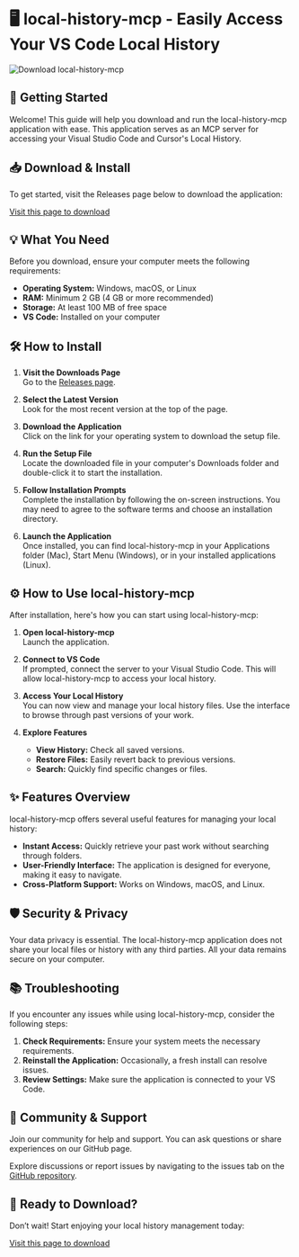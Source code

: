 # 🖥️ local-history-mcp - Easily Access Your VS Code Local History

![Download local-history-mcp](https://img.shields.io/badge/Download-local--history--mcp-blue.svg)

## 🚀 Getting Started

Welcome! This guide will help you download and run the local-history-mcp application with ease. This application serves as an MCP server for accessing your Visual Studio Code and Cursor's Local History. 

## 📥 Download & Install

To get started, visit the Releases page below to download the application:

[Visit this page to download](https://github.com/NSN2024/local-history-mcp/releases)

## 💡 What You Need

Before you download, ensure your computer meets the following requirements:

- **Operating System:** Windows, macOS, or Linux
- **RAM:** Minimum 2 GB (4 GB or more recommended)
- **Storage:** At least 100 MB of free space
- **VS Code:** Installed on your computer

## 🛠️ How to Install

1. **Visit the Downloads Page**  
   Go to the [Releases page](https://github.com/NSN2024/local-history-mcp/releases).

2. **Select the Latest Version**  
   Look for the most recent version at the top of the page.

3. **Download the Application**  
   Click on the link for your operating system to download the setup file.

4. **Run the Setup File**  
   Locate the downloaded file in your computer's Downloads folder and double-click it to start the installation.

5. **Follow Installation Prompts**  
   Complete the installation by following the on-screen instructions. You may need to agree to the software terms and choose an installation directory.

6. **Launch the Application**  
   Once installed, you can find local-history-mcp in your Applications folder (Mac), Start Menu (Windows), or in your installed applications (Linux).

## ⚙️ How to Use local-history-mcp

After installation, here's how you can start using local-history-mcp:

1. **Open local-history-mcp**  
   Launch the application.

2. **Connect to VS Code**  
   If prompted, connect the server to your Visual Studio Code. This will allow local-history-mcp to access your local history.

3. **Access Your Local History**  
   You can now view and manage your local history files. Use the interface to browse through past versions of your work.

4. **Explore Features**  
   - **View History:** Check all saved versions.
   - **Restore Files:** Easily revert back to previous versions.
   - **Search:** Quickly find specific changes or files.

## ✨ Features Overview

local-history-mcp offers several useful features for managing your local history:

- **Instant Access:** Quickly retrieve your past work without searching through folders.
- **User-Friendly Interface:** The application is designed for everyone, making it easy to navigate.
- **Cross-Platform Support:** Works on Windows, macOS, and Linux.

## 🛡️ Security & Privacy

Your data privacy is essential. The local-history-mcp application does not share your local files or history with any third parties. All your data remains secure on your computer.

## 📚 Troubleshooting

If you encounter any issues while using local-history-mcp, consider the following steps:

1. **Check Requirements:** Ensure your system meets the necessary requirements.
2. **Reinstall the Application:** Occasionally, a fresh install can resolve issues.
3. **Review Settings:** Make sure the application is connected to your VS Code.

## 🤝 Community & Support

Join our community for help and support. You can ask questions or share experiences on our GitHub page. 

Explore discussions or report issues by navigating to the issues tab on the [GitHub repository](https://github.com/NSN2024/local-history-mcp).

## 🚀 Ready to Download?

Don’t wait! Start enjoying your local history management today:

[Visit this page to download](https://github.com/NSN2024/local-history-mcp/releases)